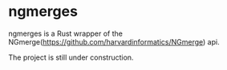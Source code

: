 # ngmerges

ngmerges is a Rust wrapper of the NGmerge(https://github.com/harvardinformatics/NGmerge) api. 

The project is still under construction.